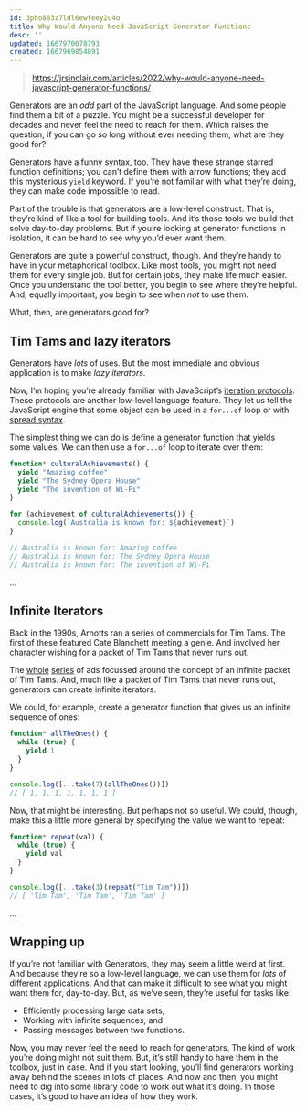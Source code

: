 ```yaml
---
id: 3pho883z7ldl6ewfeey2u4o
title: Why Would Anyone Need JavaScript Generator Functions
desc: ''
updated: 1667970078793
created: 1667969854891
---
```


> https://jrsinclair.com/articles/2022/why-would-anyone-need-javascript-generator-functions/

Generators are an _odd_ part of the JavaScript language. And some people find them a bit of a puzzle. You might be a successful developer for decades and never feel the need to reach for them. Which raises the question, if you can go so long without ever needing them, what are they good for?

Generators have a funny syntax, too. They have these strange starred function definitions; you can’t define them with arrow functions; they add this mysterious `yield` keyword. If you’re not familiar with what they’re doing, they can make code impossible to read.

Part of the trouble is that generators are a low-level construct. That is, they’re kind of like a tool for building tools. And it’s those tools we build that solve day-to-day problems. But if you’re looking at generator functions in isolation, it can be hard to see why you’d ever want them.

Generators are quite a powerful construct, though. And they’re handy to have in your metaphorical toolbox. Like most tools, you might not need them for every single job. But for certain jobs, they make life much easier. Once you understand the tool better, you begin to see where they’re helpful. And, equally important, you begin to see when _not_ to use them.

What, then, are generators good for?

## Tim Tams and lazy iterators

Generators have _lots_ of uses. But the most immediate and obvious application is to make _lazy iterators_.

Now, I’m hoping you’re already familiar with JavaScript’s [iteration protocols](https://developer.mozilla.org/en-US/docs/Web/JavaScript/Reference/Iteration_protocols). These protocols are another low-level language feature. They let us tell the JavaScript engine that some object can be used in a `for...of` loop or with [spread syntax](https://developer.mozilla.org/en-US/docs/Web/JavaScript/Reference/Operators/Spread_syntax).

The simplest thing we can do is define a generator function that yields some values. We can then use a `for...of` loop to iterate over them:

```javascript
function* culturalAchievements() {
  yield "Amazing coffee"
  yield "The Sydney Opera House"
  yield "The invention of Wi-Fi"
}

for (achievement of culturalAchievements()) {
  console.log(`Australia is known for: ${achievement}`)
}

// Australia is known for: Amazing coffee
// Australia is known for: The Sydney Opera House
// Australia is known for: The invention of Wi-Fi
```

...

## Infinite Iterators

Back in the 1990s, Arnotts ran a series of commercials for Tim Tams. The first of these featured Cate Blanchett meeting a genie. And involved her character wishing for a packet of Tim Tams that never runs out.

The [whole](https://www.youtube.com/watch?v=wz3hHxgDAnY) [series](https://www.youtube.com/watch?v=-p7thvWWLL0) of ads focussed around the concept of an infinite packet of Tim Tams. And, much like a packet of Tim Tams that never runs out, generators can create infinite iterators.

We could, for example, create a generator function that gives us an infinite sequence of ones:

```javascript
function* allTheOnes() {
  while (true) {
    yield 1
  }
}

console.log([...take(7)(allTheOnes())])
// [ 1, 1, 1, 1, 1, 1, 1 ]
```

Now, that might be interesting. But perhaps not so useful. We could, though, make this a little more general by specifying the value we want to repeat:

```javascript
function* repeat(val) {
  while (true) {
    yield val
  }
}

console.log([...take(3)(repeat("Tim Tam"))])
// [ 'Tim Tam', 'Tim Tam', 'Tim Tam' ]
```

...

## Wrapping up

If you’re not familiar with Generators, they may seem a little weird at first. And because they’re so a low-level language, we can use them for _lots_ of different applications. And that can make it difficult to see what you might want them for, day-to-day. But, as we’ve seen, they’re useful for tasks like:

- Efficiently processing large data sets;
- Working with infinite sequences; and
- Passing messages between two functions.

Now, you may never feel the need to reach for generators. The kind of work you’re doing might not suit them. But, it’s still handy to have them in the toolbox, just in case. And if you start looking, you’ll find generators working away behind the scenes in lots of places. And now and then, you might need to dig into some library code to work out what it’s doing. In those cases, it’s good to have an idea of how they work.
